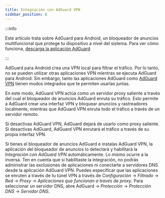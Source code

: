 ```yaml
---
title: Integración con AdGuard VPN
sidebar_position: 8
---
```


:::info

Este artículo trata sobre AdGuard para Android, un bloqueador de anuncios multifuncional que protege tu dispositivo a nivel del sistema. Para ver cómo funciona, [descarga la aplicación AdGuard](https://agrd.io/download-kb-adblock)

:::

AdGuard para Android crea una VPN local para filtrar el tráfico. Por lo tanto, no se pueden utilizar otras aplicaciones VPN mientras se ejecuta AdGuard para Android. Sin embargo, tanto las aplicaciones AdGuard como [AdGuard VPN](https://adguard-vpn.com/) tienen modos integrados que te permiten usarlas juntas.

En este modo, AdGuard VPN actúa como un servidor proxy saliente a través del cual el bloqueador de anuncios AdGuard enruta su tráfico. Esto permite a AdGuard crear una interfaz VPN y bloquear anuncios y rastreadores localmente, mientras que AdGuard VPN enruta todo el tráfico a través de un servidor remoto.

Si desactivas AdGuard VPN, AdGuard dejará de usarlo como proxy saliente. Si desactivas AdGuard, AdGuard VPN enrutará el tráfico a través de su propia interfaz VPN.

Si tienes el bloqueador de anuncios AdGuard e instalas AdGuard VPN, la aplicación del bloqueador de anuncios lo detectará y habilitará la _Integración con AdGuard VPN_ automáticamente. Lo mismo ocurre a la inversa. Ten en cuenta que si habilitaste la integración, no podrás administrar las exclusiones de aplicaciones ni conectarte a servidores DNS desde la aplicación AdGuard VPN. Puedes especificar que las aplicaciones se enruten a través de tu túnel VPN a través de _Configuración_ → _Filtrado_ → _Red_ → _Proxy_ → _Aplicaciones que funcionan a través de proxy_. Para seleccionar un servidor DNS, abre AdGuard → _Protección_ → _Protección DNS_ → _Servidor DNS_.
